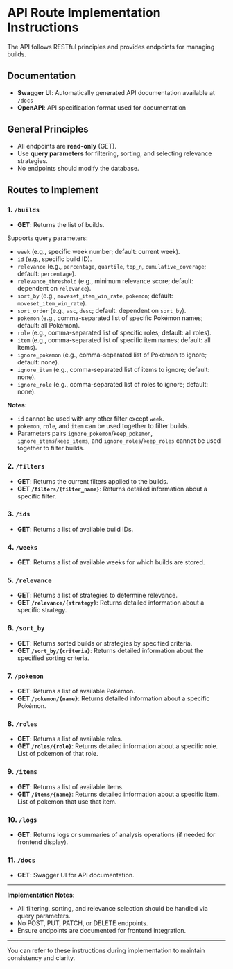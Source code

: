# API Route Implementation Instructions
The API follows RESTful principles and provides endpoints for managing builds.

## Documentation
- **Swagger UI**: Automatically generated API documentation available at `/docs`
- **OpenAPI**: API specification format used for documentation

## General Principles
- All endpoints are **read-only** (GET).
- Use **query parameters** for filtering, sorting, and selecting relevance strategies.
- No endpoints should modify the database.

## Routes to Implement

### 1. `/builds`
- **GET**: Returns the list of builds.

Supports query parameters:
  - `week` (e.g., specific week number; default: current week).
  - `id` (e.g., specific build ID).
  - `relevance` (e.g., `percentage`, `quartile`, `top_n`, `cumulative_coverage`; default: `percentage`).
  - `relevance_threshold` (e.g., minimum relevance score; default: dependent on `relevance`).
  - `sort_by` (e.g., `moveset_item_win_rate`, `pokemon`; default: `moveset_item_win_rate`).
  - `sort_order` (e.g., `asc`, `desc`; default: dependent on `sort_by`).
  - `pokemon` (e.g., comma-separated list of specific Pokémon names; default: all Pokémon).
  - `role` (e.g., comma-separated list of specific roles; default: all roles).
  - `item` (e.g., comma-separated list of specific item names; default: all items).
  - `ignore_pokemon` (e.g., comma-separated list of Pokémon to ignore; default: none).
  - `ignore_item` (e.g., comma-separated list of items to ignore; default: none).
  - `ignore_role` (e.g., comma-separated list of roles to ignore; default: none).

**Notes:**
- `id` cannot be used with any other filter except `week`.
- `pokemon`, `role`, and `item` can be used together to filter builds.
- Parameters pairs `ignore_pokemon`/`keep_pokemon`, `ignore_items`/`keep_items`, and `ignore_roles`/`keep_roles` cannot be used together to filter builds.

### 2. `/filters`
- **GET**: Returns the current filters applied to the builds.
- **GET `/filters/{filter_name}`**: Returns detailed information about a specific filter.

### 3. `/ids`
- **GET**: Returns a list of available build IDs.

### 4. `/weeks`
- **GET**: Returns a list of available weeks for which builds are stored.

### 5. `/relevance`
- **GET**: Returns a list of strategies to determine relevance.
- **GET `/relevance/{strategy}`**: Returns detailed information about a specific strategy.

### 6. `/sort_by`
- **GET**: Returns sorted builds or strategies by specified criteria.
- **GET `/sort_by/{criteria}`**: Returns detailed information about the specified sorting criteria.

### 7. `/pokemon`
- **GET**: Returns a list of available Pokémon.
- **GET `/pokemon/{name}`**: Returns detailed information about a specific Pokémon.

### 8. `/roles`
- **GET**: Returns a list of available roles.
- **GET `/roles/{role}`**: Returns detailed information about a specific role. List of pokemon of that role.

### 9. `/items`
- **GET**: Returns a list of available items.
- **GET `/items/{name}`**: Returns detailed information about a specific item. List of pokemon that use that item.

### 10. `/logs`
- **GET**: Returns logs or summaries of analysis operations (if needed for frontend display).

### 11. `/docs`
- **GET**: Swagger UI for API documentation.

---

**Implementation Notes:**
- All filtering, sorting, and relevance selection should be handled via query parameters.
- No POST, PUT, PATCH, or DELETE endpoints.
- Ensure endpoints are documented for frontend integration.

---

You can refer to these instructions during implementation to maintain consistency and clarity.
